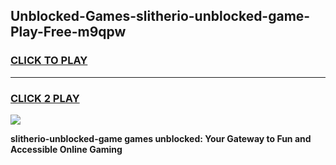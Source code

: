
## Unblocked-Games-slitherio-unblocked-game-Play-Free-m9qpw
<h3>
<a href="https://premium76.site?title=slitherio-unblocked-game&ref=12A">CLICK TO PLAY</a></h3>
<hr>

<h3>
<a href="https://premium76.site?title=slitherio-unblocked-game&ref=12A">CLICK 2 PLAY</a>
  
</h3>

<a href="https://premium76.site?title=slitherio-unblocked-game&ref=12A"><img src="https://clearcache.store/games.png"></a>


**slitherio-unblocked-game games unblocked: Your Gateway to Fun and Accessible Online Gaming**
